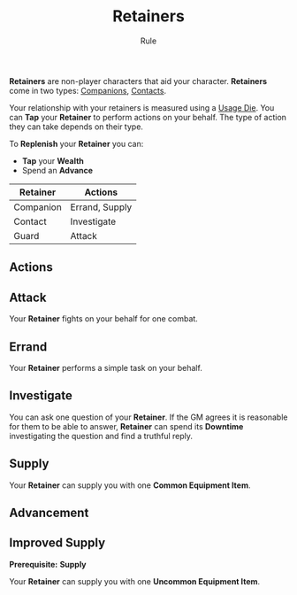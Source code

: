 <header>

# Retainers

<p class="subheading">Rule</p>

</header>

**Retainers** are non-player characters that aid your character. **Retainers** come in two types: [Companions](#companions), [Contacts](#contacts).

Your relationship with your retainers is measured using a [Usage Die](pages/rules/usage.md). You can **Tap** your **Retainer** to perform actions on your behalf. The type of action they can take depends on their type.

To **Replenish** your **Retainer** you can:

 * **Tap** your **Wealth**
 * Spend an **Advance**

<table>
  <thead>
    <tr>
      <th>Retainer</th>
      <th>Actions</th>
    </tr>
  </thead>
  <tbody>
    <tr>
      <td>Companion</td>
      <td>Errand, Supply</td>
    </tr>
    <tr>
      <td>Contact</td>
      <td>Investigate</td>
    </tr>
    <tr>
      <td>Guard</td>
      <td>Attack</td>
    </tr>
  </tbody>
</table>

## Actions

<section class="small summaries">

<section class="summary">

## Attack

Your **Retainer** fights on your behalf for one combat.

</section>

<section class="summary">

## Errand

Your **Retainer** performs a simple task on your behalf.

</section>

<section class="summary">

## Investigate

You can ask one question of your **Retainer**. If the GM agrees it is reasonable for them to be able to answer, **Retainer** can spend its **Downtime** investigating the question and find a truthful reply.

</section>

<section class="summary">

## Supply

Your **Retainer** can supply you with one **Common Equipment Item**.

</section>

</section>

## Advancement

<section class="small summaries">

<section class="summary">

## Improved Supply

**Prerequisite:** **Supply**

Your **Retainer** can supply you with one **Uncommon Equipment Item**.

</section>

</section>
